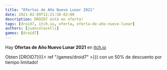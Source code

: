 ```yaml
---
title: "Ofertas de Año Nuevo Lunar 2021"
date: 2021-02-09T12:21:58-03:00
description: DROID7 está en oferta!
tags: [droid7, itch.io, oferta, oferta-de-año-nuevo-lunar]
authors: [juancolacelli]
games: [droid7]
---
```


Hay **Ofertas de Año Nuevo Lunar 2021** en [itch.io](https://juancolacelli.itch.io)

Obten [DROID7]({{< ref "/games/droid7" >}}) con un 50% de descuento por tiempo limitado!
